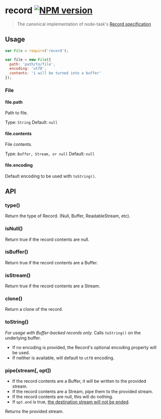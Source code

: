 # record [![NPM version](https://badge.fury.io/js/record.svg)](http://badge.fury.io/js/record)

> The canonical implementation of node-task's [Record specification](https://github.com/node-task/spec/wiki/Record)

## Usage

```js
var File = require('record');

var file = new File({
  path: 'path/to/file',
  encoding: 'utf8',
  contents: 'i will be turned into a buffer'
});
```

### File

#### file.path

Path to file.

Type: `String`
Default: `null`

#### file.contents

File contents.

Type: `Buffer, Stream, or null`
Default: `null`

#### file.encoding

Default encoding to be used with `toString()`.


## API

### type()

Return the type of Record. (Null, Buffer, ReadableStream, etc).

### isNull()

Return true if the record contents are null.

### isBuffer()

Return true if the record contents are a Buffer.

### isStream()

Return true if the record contents are a Stream.

### clone()

Return a clone of the record.

### toString()

_For usage with Buffer-backed records only._  Calls `toString()` on the underlying buffer.

- If no encoding is provided, the Record's optional encoding property will be used.
- If neither is available, will default to `utf8` encoding.

### pipe(stream[, opt])

- If the record contents are a Buffer, it will be written to the provided stream.
- If the record contents are a Stream, pipe them to the provided stream.
- If the record contents are null, this will do nothing.
- If `opt.end` is true, [the destination stream will not be ended](http://nodejs.org/api/stream.html#stream_readable_pipe_destination_options).

Returns the provided stream.

